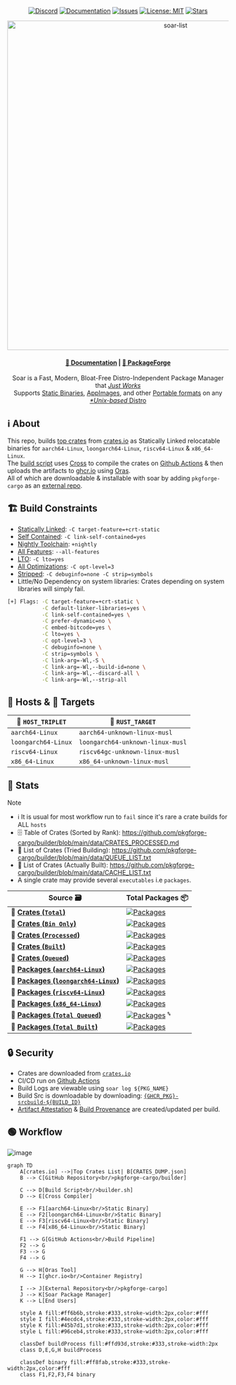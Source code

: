 <div align="center">

[discord-shield]: https://img.shields.io/discord/1313385177703256064?logo=%235865F2&label=discord
[discord-url]: https://discord.gg/djJUs48Zbu
[doc-shield]: https://img.shields.io/badge/docs-soar.qaidvoid.dev-blue
[doc-url]: https://soar.qaidvoid.dev
[issues-shield]: https://img.shields.io/github/issues/pkgforge-cargo/builder.svg
[issues-url]: https://github.com/pkgforge-cargo/builder/issues
[license-shield]: https://img.shields.io/github/license/pkgforge-cargo/builder.svg
[license-url]: https://github.com/pkgforge-cargo/builder/blob/main/LICENSE
[stars-shield]: https://img.shields.io/github/stars/pkgforge-cargo/builder.svg
[stars-url]: https://github.com/pkgforge-cargo/builder/stargazers

[![Discord][discord-shield]][discord-url]
[![Documentation][doc-shield]][doc-url]
[![Issues][issues-shield]][issues-url]
[![License: MIT][license-shield]][license-url]
[![Stars][stars-shield]][stars-url]

</div>

<p align="center">
    <a href="https://soar.qaidvoid.dev/installation">
        <img src="https://soar.pkgforge.dev/gif?version=v0.6.3" alt="soar-list" width="750">
    </a><br>
</p>

<h4 align="center">
  <a href="https://soar.qaidvoid.dev">📘 Documentation</a> |
  <a href="https://docs.pkgforge.dev">🔮 PackageForge</a>
</h4>

<p align="center">
    Soar is a Fast, Modern, Bloat-Free Distro-Independent Package Manager that <a href="https://docs.pkgforge.dev/soar/comparisons"> <i>Just Works</i></a><br>
    Supports <a href="https://docs.pkgforge.dev/formats/binaries/static">Static Binaries</a>, <a href="https://docs.pkgforge.dev/formats/packages/appimage">AppImages</a>, and other <a href="https://docs.pkgforge.dev/formats/packages">Portable formats</a> on any <a href="https://docs.pkgforge.dev/repositories/soarpkgs/faq#portability"><i>*Unix-based</i> Distro</a>
</p>


## ℹ️ About
This repo, builds [top crates](https://github.com/pkgforge-cargo/builder/blob/main/data/CRATES_DUMP.json) from [crates.io](https://crates.io/) as Statically Linked relocatable binaries for `aarch64-Linux`, `loongarch64-Linux`, `riscv64-Linux` & `x86_64-Linux`.<br>
The [build script](https://github.com/pkgforge-cargo/builder/blob/main/scripts/builder.sh) uses [Cross](https://github.com/cross-rs/cross) to compile the crates on [Github Actions](https://github.com/pkgforge-cargo/builder/actions) & then uploads the artifacts to [ghcr.io](https://github.com/orgs/pkgforge-cargo/packages?repo_name=builder) using [Oras](https://github.com/oras-project/oras).<br>
All of which are downloadable & installable with soar by adding `pkgforge-cargo` as an [external repo](https://docs.pkgforge.dev/repositories/external/pkgforge-cargo).

## 🏗️ Build Constraints
- [Statically Linked](https://rust-lang.github.io/rfcs/1721-crt-static.html): `-C target-feature=+crt-static`
- [Self Contained](https://doc.rust-lang.org/beta/nightly-rustc/rustc_session/config/struct.LinkSelfContained.html): `-C link-self-contained=yes`
- [Nightly Toolchain](https://doc.rust-lang.org/cargo/reference/unstable.html): `+nightly`
- [All Features](https://doc.rust-lang.org/cargo/reference/features.html): `--all-features`
- [LTO](https://doc.rust-lang.org/cargo/reference/profiles.html#lto): `-C lto=yes`
- [All Optimizations](https://doc.rust-lang.org/cargo/reference/profiles.html#opt-level): `-C opt-level=3`
- [Stripped](https://doc.rust-lang.org/cargo/reference/profiles.html#strip): `-C debuginfo=none -C strip=symbols`
- Little/No Dependency on system libraries: Crates depending on system libraries will simply fail.
```bash
[+] Flags: -C target-feature=+crt-static \
           -C default-linker-libraries=yes \
           -C link-self-contained=yes \
           -C prefer-dynamic=no \
           -C embed-bitcode=yes \
           -C lto=yes \
           -C opt-level=3 \
           -C debuginfo=none \
           -C strip=symbols \
           -C link-arg=-Wl,-S \
           -C link-arg=-Wl,--build-id=none \
           -C link-arg=-Wl,--discard-all \
           -C link-arg=-Wl,--strip-all
```

## 🤖 Hosts & 🦀 Targets
| 🤖 `HOST_TRIPLET` | 🦀 `RUST_TARGET` |
|----------------|---------------|
| `aarch64-Linux` | `aarch64-unknown-linux-musl` |
| `loongarch64-Linux` | `loongarch64-unknown-linux-musl` |
| `riscv64-Linux` | `riscv64gc-unknown-linux-musl` |
| `x86_64-Linux` | `x86_64-unknown-linux-musl` |

## 🧰 Stats
> [!NOTE]
> - ℹ️ It is usual for most workflow run to `fail` since it's rare a crate builds for ALL `hosts`<br>
> - 🗄️ Table of Crates (Sorted by Rank): https://github.com/pkgforge-cargo/builder/blob/main/data/CRATES_PROCESSED.md<br>
> - 📜 List of Crates (Tried Building): https://github.com/pkgforge-cargo/builder/blob/main/data/QUEUE_LIST.txt
> - 📜 List of Crates (Actually Built): https://github.com/pkgforge-cargo/builder/blob/main/data/CACHE_LIST.txt
> - A single crate may provide several `executables` i.e `packages`.

| Source 🗃️ | Total Packages 📦 |
|------------|-------------------|
| 🦀 [**Crates (`Total`)**](https://github.com/pkgforge-cargo/builder/blob/main/data/CRATES_DUMP.json) | [![Packages](https://img.shields.io/badge/dynamic/json?url=https://raw.githubusercontent.com/pkgforge-cargo/builder/refs/heads/main/data/COUNT.json&query=$[0].total&label=&color=crimson&style=flat)](#) |
| 🦀 [**Crates (`Bin Only`)**](https://github.com/pkgforge-cargo/builder/blob/main/data/CRATES_BIN_ONLY.json) | [![Packages](https://img.shields.io/badge/dynamic/json?url=https://raw.githubusercontent.com/pkgforge-cargo/builder/refs/heads/main/data/COUNT.json&query=$[1].total&label=&color=orange&style=flat)](#) |
| 🦀 [**Crates (`Processed`)**](https://github.com/pkgforge-cargo/builder/blob/main/data/CRATES_PROCESSED.json) | [![Packages](https://img.shields.io/badge/dynamic/json?url=https://raw.githubusercontent.com/pkgforge-cargo/builder/refs/heads/main/data/COUNT.json&query=$[2].total&label=&color=purple&style=flat)](#) |
| 🦀 [**Crates (`Built`)**](https://github.com/pkgforge-cargo/builder/blob/main/data/CRATES_BUILT.json) | [![Packages](https://img.shields.io/badge/dynamic/json?url=https://raw.githubusercontent.com/pkgforge-cargo/builder/refs/heads/main/data/COUNT.json&query=$[3].total&label=&color=blue&style=flat)](#) |
| 🦀 [**Crates (`Queued`)**](https://github.com/pkgforge-cargo/builder/blob/main/data/QUEUE_LIST.txt) | [![Packages](https://img.shields.io/badge/dynamic/json?url=https://raw.githubusercontent.com/pkgforge-cargo/builder/refs/heads/main/data/COUNT.json&query=$[4].total&label=&color=coral&style=flat)](#) |
| 🦀 [**Packages (`aarch64-Linux`)**](https://github.com/pkgforge-cargo/builder/blob/main/data/aarch64-Linux.json) | [![Packages](https://img.shields.io/badge/dynamic/json?url=https://raw.githubusercontent.com/pkgforge-cargo/builder/refs/heads/main/data/COUNT.json&query=$[5].total&label=&color=green&style=flat)](#) |
| 🦀 [**Packages (`loongarch64-Linux`)**](https://github.com/pkgforge-cargo/builder/blob/main/data/loongarch64-Linux.json) | [![Packages](https://img.shields.io/badge/dynamic/json?url=https://raw.githubusercontent.com/pkgforge-cargo/builder/refs/heads/main/data/COUNT.json&query=$[6].total&label=&color=green&style=flat)](#) |
| 🦀 [**Packages (`riscv64-Linux`)**](https://github.com/pkgforge-cargo/builder/blob/main/data/riscv64-Linux.json) | [![Packages](https://img.shields.io/badge/dynamic/json?url=https://raw.githubusercontent.com/pkgforge-cargo/builder/refs/heads/main/data/COUNT.json&query=$[7].total&label=&color=green&style=flat)](#) |
| 🦀 [**Packages (`x86_64-Linux`)**](https://github.com/pkgforge-cargo/builder/blob/main/data/x86_64-Linux.json) | [![Packages](https://img.shields.io/badge/dynamic/json?url=https://raw.githubusercontent.com/pkgforge-cargo/builder/refs/heads/main/data/COUNT.json&query=$[8].total&label=&color=green&style=flat)](#) |
| 🦀 [**Packages (`Total Queued`)**](https://github.com/pkgforge-cargo/builder/blob/main/data/QUEUE_LIST.txt) | [![Packages](https://img.shields.io/badge/dynamic/json?url=https://raw.githubusercontent.com/pkgforge-cargo/builder/refs/heads/main/data/COUNT.json&query=$[9].total&label=&color=olive&style=flat)](#) <sup>**`%`**</sup> |
| 🦀 [**Packages (`Total Built`)**](https://github.com/orgs/pkgforge-cargo/packages?repo_name=builder) | [![Packages](https://img.shields.io/badge/dynamic/json?url=https://raw.githubusercontent.com/pkgforge-cargo/builder/refs/heads/main/data/COUNT.json&query=$[10].total&label=&color=teal&style=flat)](#) |

## 🔒 Security
- Crates are downloaded from [`crates.io`](https://crates.io/policies/security)
- CI/CD run on [Github Actions](https://docs.github.com/en/actions/security-for-github-actions/security-guides/security-hardening-for-github-actions)
- Build Logs are viewable using `soar log ${PKG_NAME}`
- Build Src is downloadable by downloading: [`{GHCR_PKG}-srcbuild-${BUILD_ID}`](https://github.com/orgs/pkgforge-cargo/packages?tab=packages&q=srcbuild)
- [Artifact Attestation](https://github.com/pkgforge-cargo/builder/attestations) & [Build Provenance](https://github.com/pkgforge-cargo/builder/attestations) are created/updated per build.

## 🟢 Workflow
![image](https://github.com/user-attachments/assets/26e8e8cf-9acb-4c8a-a9c6-000c7050463f)
```mermaid
graph TD
    A[crates.io] -->|Top Crates List| B[CRATES_DUMP.json]
    B --> C[GitHub Repository<br/>pkgforge-cargo/builder]
    
    C --> D[Build Script<br/>builder.sh]
    D --> E[Cross Compiler]
    
    E --> F1[aarch64-Linux<br/>Static Binary]
    E --> F2[loongarch64-Linux<br/>Static Binary] 
    E --> F3[riscv64-Linux<br/>Static Binary]
    E --> F4[x86_64-Linux<br/>Static Binary]
    
    F1 --> G[GitHub Actions<br/>Build Pipeline]
    F2 --> G
    F3 --> G
    F4 --> G
    
    G --> H[Oras Tool]
    H --> I[ghcr.io<br/>Container Registry]
    
    I --> J[External Repository<br/>pkgforge-cargo]
    J --> K[Soar Package Manager]
    K --> L[End Users]
    
    style A fill:#ff6b6b,stroke:#333,stroke-width:2px,color:#fff
    style I fill:#4ecdc4,stroke:#333,stroke-width:2px,color:#fff
    style K fill:#45b7d1,stroke:#333,stroke-width:2px,color:#fff
    style L fill:#96ceb4,stroke:#333,stroke-width:2px,color:#fff
    
    classDef buildProcess fill:#ffd93d,stroke:#333,stroke-width:2px
    class D,E,G,H buildProcess
    
    classDef binary fill:#ff8fab,stroke:#333,stroke-width:2px,color:#fff
    class F1,F2,F3,F4 binary
```
